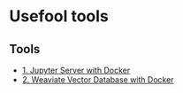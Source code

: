 # Usefool tools

## Tools

- [1. Jupyter Server with Docker](jupyter-docker/readme.md)
- [2. Weaviate Vector Database with Docker](vectordb-weaviate/README.md)
